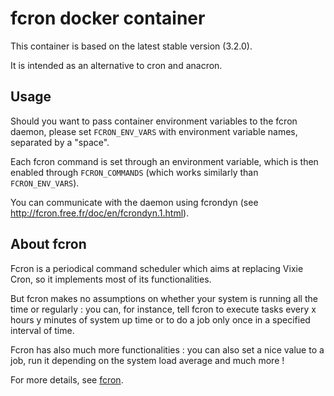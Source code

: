 # fcron docker container

This container is based on the latest stable version (3.2.0).

It is intended as an alternative to cron and anacron.

## Usage

Should you want to pass container environment variables to the fcron daemon, please set `FCRON_ENV_VARS` with environment variable names, separated by a "space".

Each fcron command is set through an environment variable, which is then enabled through `FCRON_COMMANDS` (which works similarly than `FCRON_ENV_VARS`).

You can communicate with the daemon using fcrondyn (see http://fcron.free.fr/doc/en/fcrondyn.1.html).

## About fcron

Fcron is a periodical command scheduler which aims at replacing Vixie Cron, so it implements most of its functionalities.

But fcron makes no assumptions on whether your system is running all the time or regularly : you can, for instance, tell fcron to execute tasks every x hours y minutes of system up time or to do a job only once in a specified interval of time.

Fcron has also much more functionalities : you can also set a nice value to a job, run it depending on the system load average and much more !

For more details, see [fcron](http://fcron.free.fr).